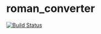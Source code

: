 # roman_converter

[![Build Status](https://travis-ci.com/mcand/roman_converter.svg?branch=master)](https://travis-ci.com/mcand/roman_converter)
